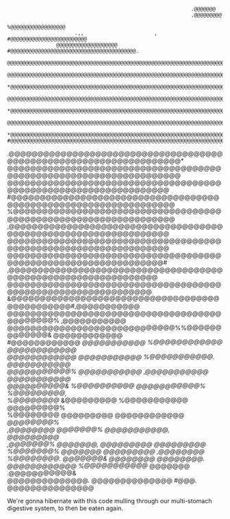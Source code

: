                                                                 .@@@@@@@                           
                                                                .@@@@@@@@@                         
                                                               %@@@@@@@@@@@@@@@@@@                 
                          .,,                       ,      #@@@@@@@@@@@@@@@@@@@@@@@@@              
                    @@@@@@@@@@@@@@@@@@@@     #@@@@@@@@@@@@@@@@@@@@@@@@@@@@@@@@@@@@@@@@@.           
                 @@@@@@@@@@@@@@@@@@@@@@@@@@@@@@@@@@@@@@@@@@@@@@@@@@@@@@@@@@@@@@@@@@@@@@@@@@@&.     
               @@@@@@@@@@@@@@@@@@@@@@@@@@@@@@@@@@@@@@@@@@@@@@@@@@@@@@@@@@@@@@@@@@@@@@@@@@@@@@@@@,  
            *@@@@@@@@@@@@@@@@@@@@@@@@@@@@@@@@@@@@@@@@@@@@@@@@@@@@@@@@@@@@@@@@@@@@@@@@@@@@@@@@@@@%  
          @@@@@@@@@@@@@@@@@@@@@@@@@@@@@@@@@@@@@@@@@@@@@@@@@@@@@@@@@@@@@@@@@@@@@@@@@@@@@@@@@@@@@@*  
        *@@@@@@@@@@@@@@@@@@@@@@@@@@@@@@@@@@@@@@@@@@@@@@@@@@@@@@@@@@@@@@@@@@@@@@@@@@@@@@@@@@@@@@    
       @@@@@@@@@@@@@@@@@@@@@@@@@@@@@@@@@@@@@@@@@@@@@@@@@@@@@@@@@@@@@@@@@@@@@@@@@@@@@@@@@@@@@,      
     *@@@@@@@@@@@@@@@@@@@@@@@@@@@@@@@@@@@@@@@@@@@@@@@@@@@@@@@@@@@@@@@@@@@@@@@@@@@@@@@@&            
    #@@@@@@@@@@@@@@@@@@@@@@@@@@@@@@@@@@@@@@@@@@@@@@@@@@@@@@@@@@@@@@@@@@@@@@@@@@@%.                 
   .@@@@@@@@@@@@@@@@@@@@@@@@@@@@@@@@@@@@@@@@@@@@@@@@@@@@@@@@@@@@@@@@@@@*                           
   @@@@@@@@@@@@@@@@@@@@@@@@@@@@@@@@@@@@@@@@@@@@@@@@@@@@@@@@@@@@@@@@@@@                             
   @@@@@@@@@@@@@@@@@@@@@@@@@@@@@@@@@@@@@@@@@@@@@@@@@@@@@@@@@@@@@@@@@                               
  #@@@@@@@@@@@@@@@@@@@@@@@@@@@@@@@@@@@@@@@@@@@@@@@@@@@@@@@@@@@@@@@@@                               
  %@@@@@@@@@@@@@@@@@@@@@@@@@@@@@@@@@@@@@@@@@@@@@@@@@@@@@@@@@@@@@@@@@                               
  ,@@@@@@@@@@@@@@@@@@@@@@@@@@@@@@@@@@@@@@@@@@@@@@@@@@@@@@@@@@@@@@@@@                               
   @@@@@@@@@@@@@@@@@@@@@@@@@@@@@@@@@@@@@@@@@@@@@@@@@@@@@@@@@@@@@@@@@                               
   @@@@@@@@@@@@@@@@@@@@@@@@@@@@@@@@@@@@@@@@@@@@@@@@@@@@@@@@@@@@@@@@#                               
   ,@@@@@@@@@@@@@@@@@@@@@@@@@@@@@@@@@@@@@@@@@@@@@@@@@@@@@@@@@@@@@@@                                
    @@@@@@@@@@@@@@@@@@@@@@@@@@@@@@@@@@@@@@@@@@@@@@@@@@@@@@@@@@@@@@                                 
    &@@@@@@@@@@@@@@@@@@@@@@@@@@@@@@@@@@@@@@@@@@@@@@@#,@@@@@@@@@@@                                  
     @@@@@@@@@@@@@@@@@@@@@@@@@@@@@@@@@@@@@@@@@@@@@%  ,@@@@@@@@@@@                                  
     @@@@@@@@@@@@@@@@@@@@@@@@@@@@@%%@@@@@@@@@@@@@&   @@@@@@@@@@@@                                  
     #@@@@@@@@@@@@   *@@@@@@@@@@@   %@@@@@@@@@@@@    @@@@@@@@@@@@                                  
      @@@@@@@@@@@@    @@@@@@@@@@@   %@@@@@@@@@@@.    @@@@@@@@@@@                                   
      @@@@@@@@@@@%    @@@@@@@@@@@   ,@@@@@@@@@@@     @@@@@@@@@@@                                   
      @@@@@@@@@@&     %@@@@@@@@@@    @@@@@@@@@@@%    %@@@@@@@@@,                                   
      %@@@@@@@@*       &@@@@@@@@@    %@@@@@@@@@@@     @@@@@@@@@%                                   
      %@@@@@@@@         @@@@@@@@@     @@@@@@@@@@@@    *@@@@@@@@%                                   
      ,@@@@@@@@          @@@@@@@%      @@@@@@@@@@@,    @@@@@@@@@                                   
      ,@@@@@@@%          @@@@@@@,        *@@@@@@@@@    @@@@@@@@@                                   
      %@@@@@@@%          @@@@@@@          @@@@@@@@@    ,@@@@@@@@                                   
      %@@@@@@@@.         @@@@@@@&          @@@@@@@@     @@@@@@@@.                                  
      @@@@@@@@@@@@*     %@@@@@@@@@@@*      @@@@@@@     .@@@@@@@@@@@&                               
      @@@@@@@@@@@@@@.    @@@@@@@@@@@@@@    #@@@.        @@@@@@@@@@@@@@@                            

We're gonna hibernate with this code mulling through our multi-stomach digestive
system, to then be eaten again.